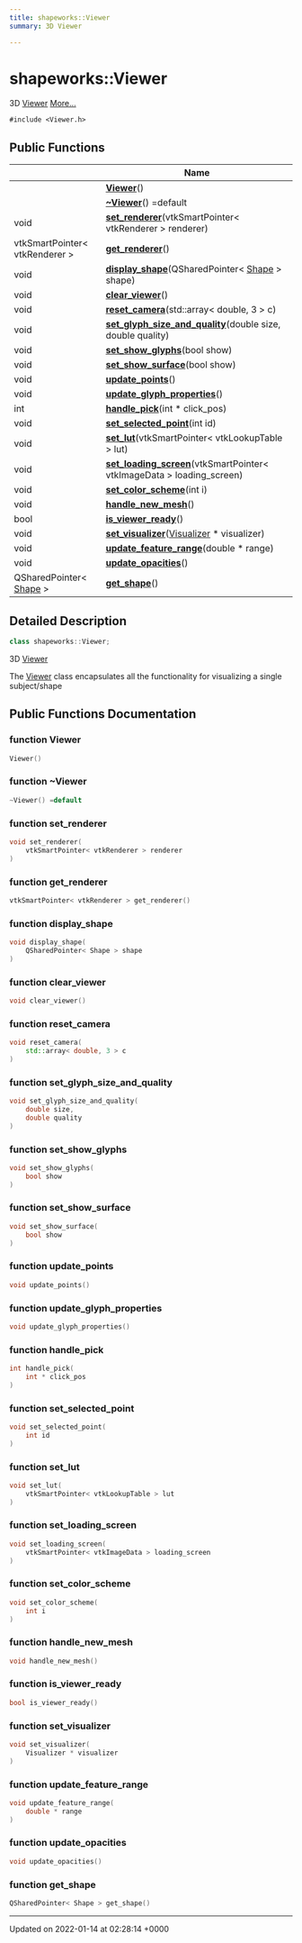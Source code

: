 ```yaml
---
title: shapeworks::Viewer
summary: 3D Viewer

---
```


# shapeworks::Viewer



3D [Viewer]() [More...](#detailed-description)


`#include <Viewer.h>`

## Public Functions

|                | Name           |
| -------------- | -------------- |
| | **[Viewer](../Classes/classshapeworks_1_1Viewer.md#function-viewer)**() |
| | **[~Viewer](../Classes/classshapeworks_1_1Viewer.md#function-~viewer)**() =default |
| void | **[set_renderer](../Classes/classshapeworks_1_1Viewer.md#function-set-renderer)**(vtkSmartPointer< vtkRenderer > renderer) |
| vtkSmartPointer< vtkRenderer > | **[get_renderer](../Classes/classshapeworks_1_1Viewer.md#function-get-renderer)**() |
| void | **[display_shape](../Classes/classshapeworks_1_1Viewer.md#function-display-shape)**(QSharedPointer< [Shape](../Classes/classshapeworks_1_1Shape.md) > shape) |
| void | **[clear_viewer](../Classes/classshapeworks_1_1Viewer.md#function-clear-viewer)**() |
| void | **[reset_camera](../Classes/classshapeworks_1_1Viewer.md#function-reset-camera)**(std::array< double, 3 > c) |
| void | **[set_glyph_size_and_quality](../Classes/classshapeworks_1_1Viewer.md#function-set-glyph-size-and-quality)**(double size, double quality) |
| void | **[set_show_glyphs](../Classes/classshapeworks_1_1Viewer.md#function-set-show-glyphs)**(bool show) |
| void | **[set_show_surface](../Classes/classshapeworks_1_1Viewer.md#function-set-show-surface)**(bool show) |
| void | **[update_points](../Classes/classshapeworks_1_1Viewer.md#function-update-points)**() |
| void | **[update_glyph_properties](../Classes/classshapeworks_1_1Viewer.md#function-update-glyph-properties)**() |
| int | **[handle_pick](../Classes/classshapeworks_1_1Viewer.md#function-handle-pick)**(int * click_pos) |
| void | **[set_selected_point](../Classes/classshapeworks_1_1Viewer.md#function-set-selected-point)**(int id) |
| void | **[set_lut](../Classes/classshapeworks_1_1Viewer.md#function-set-lut)**(vtkSmartPointer< vtkLookupTable > lut) |
| void | **[set_loading_screen](../Classes/classshapeworks_1_1Viewer.md#function-set-loading-screen)**(vtkSmartPointer< vtkImageData > loading_screen) |
| void | **[set_color_scheme](../Classes/classshapeworks_1_1Viewer.md#function-set-color-scheme)**(int i) |
| void | **[handle_new_mesh](../Classes/classshapeworks_1_1Viewer.md#function-handle-new-mesh)**() |
| bool | **[is_viewer_ready](../Classes/classshapeworks_1_1Viewer.md#function-is-viewer-ready)**() |
| void | **[set_visualizer](../Classes/classshapeworks_1_1Viewer.md#function-set-visualizer)**([Visualizer](../Classes/classshapeworks_1_1Visualizer.md) * visualizer) |
| void | **[update_feature_range](../Classes/classshapeworks_1_1Viewer.md#function-update-feature-range)**(double * range) |
| void | **[update_opacities](../Classes/classshapeworks_1_1Viewer.md#function-update-opacities)**() |
| QSharedPointer< [Shape](../Classes/classshapeworks_1_1Shape.md) > | **[get_shape](../Classes/classshapeworks_1_1Viewer.md#function-get-shape)**() |

## Detailed Description

```cpp
class shapeworks::Viewer;
```

3D [Viewer]()

The [Viewer](../Classes/classshapeworks_1_1Viewer.md) class encapsulates all the functionality for visualizing a single subject/shape 

## Public Functions Documentation

### function Viewer

```cpp
Viewer()
```


### function ~Viewer

```cpp
~Viewer() =default
```


### function set_renderer

```cpp
void set_renderer(
    vtkSmartPointer< vtkRenderer > renderer
)
```


### function get_renderer

```cpp
vtkSmartPointer< vtkRenderer > get_renderer()
```


### function display_shape

```cpp
void display_shape(
    QSharedPointer< Shape > shape
)
```


### function clear_viewer

```cpp
void clear_viewer()
```


### function reset_camera

```cpp
void reset_camera(
    std::array< double, 3 > c
)
```


### function set_glyph_size_and_quality

```cpp
void set_glyph_size_and_quality(
    double size,
    double quality
)
```


### function set_show_glyphs

```cpp
void set_show_glyphs(
    bool show
)
```


### function set_show_surface

```cpp
void set_show_surface(
    bool show
)
```


### function update_points

```cpp
void update_points()
```


### function update_glyph_properties

```cpp
void update_glyph_properties()
```


### function handle_pick

```cpp
int handle_pick(
    int * click_pos
)
```


### function set_selected_point

```cpp
void set_selected_point(
    int id
)
```


### function set_lut

```cpp
void set_lut(
    vtkSmartPointer< vtkLookupTable > lut
)
```


### function set_loading_screen

```cpp
void set_loading_screen(
    vtkSmartPointer< vtkImageData > loading_screen
)
```


### function set_color_scheme

```cpp
void set_color_scheme(
    int i
)
```


### function handle_new_mesh

```cpp
void handle_new_mesh()
```


### function is_viewer_ready

```cpp
bool is_viewer_ready()
```


### function set_visualizer

```cpp
void set_visualizer(
    Visualizer * visualizer
)
```


### function update_feature_range

```cpp
void update_feature_range(
    double * range
)
```


### function update_opacities

```cpp
void update_opacities()
```


### function get_shape

```cpp
QSharedPointer< Shape > get_shape()
```


-------------------------------

Updated on 2022-01-14 at 02:28:14 +0000